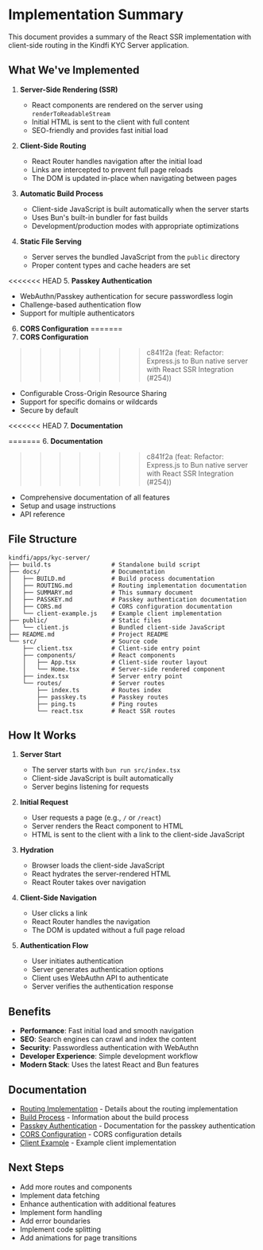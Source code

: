 # Implementation Summary

This document provides a summary of the React SSR implementation with client-side routing in the Kindfi KYC Server application.

## What We've Implemented

1. **Server-Side Rendering (SSR)**

   - React components are rendered on the server using `renderToReadableStream`
   - Initial HTML is sent to the client with full content
   - SEO-friendly and provides fast initial load

2. **Client-Side Routing**

   - React Router handles navigation after the initial load
   - Links are intercepted to prevent full page reloads
   - The DOM is updated in-place when navigating between pages

3. **Automatic Build Process**

   - Client-side JavaScript is built automatically when the server starts
   - Uses Bun's built-in bundler for fast builds
   - Development/production modes with appropriate optimizations

4. **Static File Serving**

   - Server serves the bundled JavaScript from the `public` directory
   - Proper content types and cache headers are set

<<<<<<< HEAD
5. **Passkey Authentication**

   - WebAuthn/Passkey authentication for secure passwordless login
   - Challenge-based authentication flow
   - Support for multiple authenticators

6. **CORS Configuration**
=======
5. **CORS Configuration**
>>>>>>> c841f2a (feat: Refactor: Express.js to Bun native server with React SSR Integration (#254))

   - Configurable Cross-Origin Resource Sharing
   - Support for specific domains or wildcards
   - Secure by default

<<<<<<< HEAD
7. **Documentation**

=======
6. **Documentation**
>>>>>>> c841f2a (feat: Refactor: Express.js to Bun native server with React SSR Integration (#254))
   - Comprehensive documentation of all features
   - Setup and usage instructions
   - API reference

## File Structure

```
kindfi/apps/kyc-server/
├── build.ts                 # Standalone build script
├── docs/                    # Documentation
│   ├── BUILD.md             # Build process documentation
│   ├── ROUTING.md           # Routing implementation documentation
│   ├── SUMMARY.md           # This summary document
│   ├── PASSKEY.md           # Passkey authentication documentation
│   ├── CORS.md              # CORS configuration documentation
│   └── client-example.js    # Example client implementation
├── public/                  # Static files
│   └── client.js            # Bundled client-side JavaScript
├── README.md                # Project README
└── src/                     # Source code
    ├── client.tsx           # Client-side entry point
    ├── components/          # React components
    │   ├── App.tsx          # Client-side router layout
    │   └── Home.tsx         # Server-side rendered component
    ├── index.tsx            # Server entry point
    └── routes/              # Server routes
        ├── index.ts         # Routes index
        ├── passkey.ts       # Passkey routes
        ├── ping.ts          # Ping routes
        └── react.tsx        # React SSR routes
```

## How It Works

1. **Server Start**

   - The server starts with `bun run src/index.tsx`
   - Client-side JavaScript is built automatically
   - Server begins listening for requests

2. **Initial Request**

   - User requests a page (e.g., `/` or `/react`)
   - Server renders the React component to HTML
   - HTML is sent to the client with a link to the client-side JavaScript

3. **Hydration**

   - Browser loads the client-side JavaScript
   - React hydrates the server-rendered HTML
   - React Router takes over navigation

4. **Client-Side Navigation**

   - User clicks a link
   - React Router handles the navigation
   - The DOM is updated without a full page reload

5. **Authentication Flow**
   - User initiates authentication
   - Server generates authentication options
   - Client uses WebAuthn API to authenticate
   - Server verifies the authentication response

## Benefits

- **Performance**: Fast initial load and smooth navigation
- **SEO**: Search engines can crawl and index the content
- **Security**: Passwordless authentication with WebAuthn
- **Developer Experience**: Simple development workflow
- **Modern Stack**: Uses the latest React and Bun features

## Documentation

- [Routing Implementation](ROUTING.md) - Details about the routing implementation
- [Build Process](BUILD.md) - Information about the build process
- [Passkey Authentication](PASSKEY.md) - Documentation for the passkey authentication
- [CORS Configuration](CORS.md) - CORS configuration details
- [Client Example](client-example.js) - Example client implementation

## Next Steps

- Add more routes and components
- Implement data fetching
- Enhance authentication with additional features
- Implement form handling
- Add error boundaries
- Implement code splitting
- Add animations for page transitions
